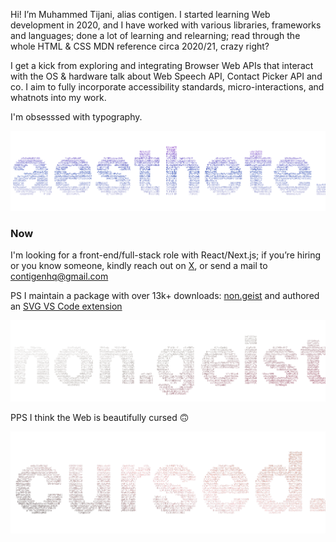 Hi! Iʼm Muhammed Tijani, alias contigen.
I started learning Web development in 2020, and I have worked with various libraries, frameworks and languages; done a lot of learning and relearning; read through the whole HTML & CSS MDN reference circa 2020/21, crazy right?

I get a kick from exploring and integrating Browser Web APIs that interact with the OS & hardware talk about Web Speech API, Contact Picker API and co. I aim to fully incorporate accessibility standards, micro-interactions, and whatnots into my work.

I'm obsesssed with typography.

![word cloud forming the text 'aesthete' in ASCII with a blue gradient effect](./images/aesthete.png)

### Now

I'm looking for a front-end/full-stack role with React/Next.js; if youʼre hiring or you know someone, kindly reach out on [X](https://x.com/_contigen), or send a mail to [contigenhq@gmail.com](mailto:contigenhq@gmail.com)

PS I maintain a package with over 13k+ downloads: [non.geist](https://github.com/contigen/non.geist) and authored an [SVG VS Code extension](https://marketplace.visualstudio.com/items?itemName=contigen.svg-onselect)

![word cloud forming the text 'non.geist' in ASCII with a gradient effect](./images/non-geist.png)

PPS I think the Web is beautifully cursed 🙃

![word cloud forming the text 'cursed' in ASCII with a red gradient effect](./images/cursed-transparent.png)
